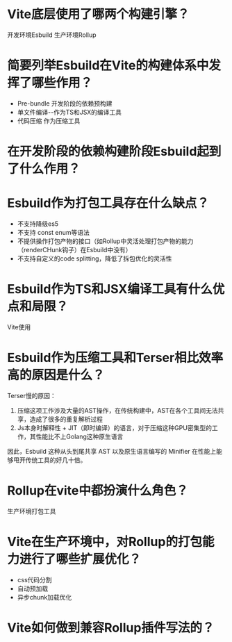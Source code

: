 # Vite底层使用了哪两个构建引擎？

开发环境Esbuild 生产环境Rollup

# 简要列举Esbuild在Vite的构建体系中发挥了哪些作用？

- Pre-bundle 开发阶段的依赖预构建
- 单文件编译--作为TS和JSX的编译工具
- 代码压缩 作为压缩工具

# 在开发阶段的依赖构建阶段Esbuild起到了什么作用？
# Esbuild作为打包工具存在什么缺点？

- 不支持降级es5
- 不支持 const enum等语法
- 不提供操作打包产物的接口（如Rollup中灵活处理打包产物的能力（renderCHunk钩子）在Esbuild中没有）
- 不支持自定义的code splitting，降低了拆包优化的灵活性

# Esbuild作为TS和JSX编译工具有什么优点和局限？

Vite使用

# Esbuild作为压缩工具和Terser相比效率高的原因是什么？

Terser慢的原因：
1. 压缩这项工作涉及大量的AST操作，在传统构建中，AST在各个工具间无法共享，造成了很多的重复解析过程
2. Js本身时解释性 + JIT（即时编译）的语言，对于压缩这种GPU密集型的工作，其性能比不上Golang这种原生语言

因此，Esbuild 这种从头到尾共享 AST 以及原生语言编写的 Minifier 在性能上能够甩开传统工具的好几十倍。

# Rollup在vite中都扮演什么角色？

生产环境打包工具

# Vite在生产环境中，对Rollup的打包能力进行了哪些扩展优化？

- css代码分割
- 自动预加载
- 异步chunk加载优化

# Vite如何做到兼容Rollup插件写法的？